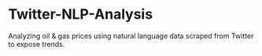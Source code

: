 # Twitter-NLP-Analysis
Analyzing oil &amp; gas prices using natural language data scraped from Twitter to expose trends. 
